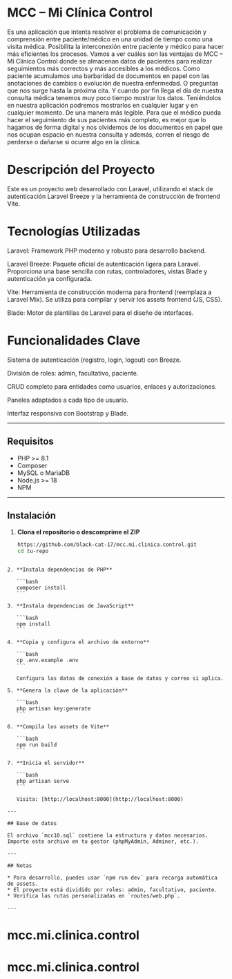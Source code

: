 # MCC – Mi Clínica Control

Es una aplicación que intenta resolver el problema de comunicación y comprensión
entre paciente/médico en una unidad de tiempo como una visita médica. Posibilita la
interconexión entre paciente y médico para hacer más eficientes los procesos.
Vamos a ver cuáles son las ventajas de MCC – Mi Clínica Control donde se almacenan
datos de pacientes para realizar seguimientos más correctos y más accesibles a los
médicos.
Como paciente acumulamos una barbaridad de documentos en papel con las
anotaciones de cambios o evolución de nuestra enfermedad. O preguntas que nos
surge hasta la próxima cita. Y cuando por fin llega el día de nuestra consulta médica
tenemos muy poco tiempo mostrar los datos. Teniéndolos en nuestra aplicación
podremos mostrarlos en cualquier lugar y en cualquier momento. De una manera más
legible.
Para que el médico pueda hacer el seguimiento de sus pacientes más completo, es
mejor que lo hagamos de forma digital y nos olvidemos de los documentos en papel
que nos ocupan espacio en nuestra consulta y además, corren el riesgo de perderse o
dañarse si ocurre algo en la clínica.

# Descripción del Proyecto

Este es un proyecto web desarrollado con Laravel, utilizando el stack de autenticación Laravel Breeze y la herramienta de construcción de frontend Vite.

# Tecnologías Utilizadas

Laravel: Framework PHP moderno y robusto para desarrollo backend.

Laravel Breeze: Paquete oficial de autenticación ligera para Laravel. Proporciona una base sencilla con rutas, controladores, vistas Blade y autenticación ya configurada.

Vite: Herramienta de construcción moderna para frontend (reemplaza a Laravel Mix). Se utiliza para compilar y servir los assets frontend (JS, CSS).

Blade: Motor de plantillas de Laravel para el diseño de interfaces.

# Funcionalidades Clave

Sistema de autenticación (registro, login, logout) con Breeze.

División de roles: admin, facultativo, paciente.

CRUD completo para entidades como usuarios, enlaces y autorizaciones.

Paneles adaptados a cada tipo de usuario.

Interfaz responsiva con Bootstrap y Blade.

---

## Requisitos

-   PHP >= 8.1
-   Composer
-   MySQL o MariaDB
-   Node.js >= 18
-   NPM

---

## Instalación

1. **Clona el repositorio o descomprime el ZIP**
    ```bash
    https://github.com/black-cat-17/mcc.mi.clinica.control.git
    cd tu-repo
    ```

````

2. **Instala dependencias de PHP**

   ```bash
   composer install
   ```

3. **Instala dependencias de JavaScript**

   ```bash
   npm install
   ```

4. **Copia y configura el archivo de entorno**

   ```bash
   cp .env.example .env
   ```

   Configura los datos de conexión a base de datos y correo si aplica.

5. **Genera la clave de la aplicación**

   ```bash
   php artisan key:generate
   ```

6. **Compila los assets de Vite**

   ```bash
   npm run build
   ```

7. **Inicia el servidor**

   ```bash
   php artisan serve
   ```

   Visita: [http://localhost:8000](http://localhost:8000)

---

## Base de datos

El archivo `mcc10.sql` contiene la estructura y datos necesarios. Importe este archivo en tu gestor (phpMyAdmin, Adminer, etc.).

---

## Notas

* Para desarrollo, puedes usar `npm run dev` para recarga automática de assets.
* El proyecto está dividido por roles: admin, facultativo, paciente.
* Verifica las rutas personalizadas en `routes/web.php`.

---
````
# mcc.mi.clinica.control
# mcc.mi.clinica.control
